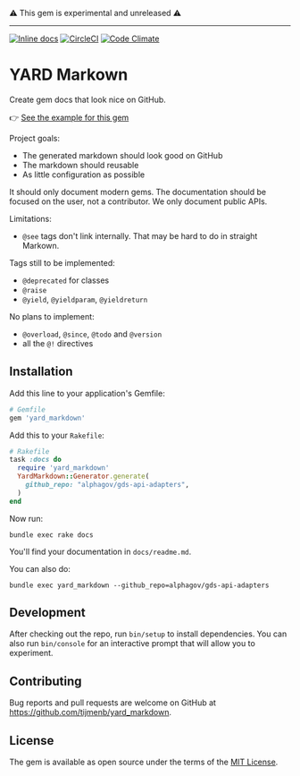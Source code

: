 ⚠️ This gem is experimental and unreleased ⚠️

---

[![Inline docs](http://inch-ci.org/github/tijmenb/yard_markdown.svg?branch=master)](http://inch-ci.org/github/tijmenb/yard_markdown)
[![CircleCI](https://circleci.com/gh/tijmenb/yard_markdown.svg?style=svg)](https://circleci.com/gh/tijmenb/yard_markdown)
[![Code Climate](https://codeclimate.com/github/tijmenb/yard_markdown/badges/gpa.svg)](https://codeclimate.com/github/tijmenb/yard_markdown)

# YARD Markown

Create gem docs that look nice on GitHub.

👉 [See the example for this gem](docs)

Project goals:

- The generated markdown should look good on GitHub
- The markdown should reusable
- As little configuration as possible

It should only document modern gems. The documentation should be focused on
the user, not a contributor. We only document public APIs.

Limitations:

- `@see` tags don't link internally. That may be hard to do in straight Markown.

Tags still to be implemented:

- `@deprecated` for classes
- `@raise`
- `@yield`, `@yieldparam`, `@yieldreturn`

No plans to implement:

- `@overload`, `@since`, `@todo` and `@version`
- all the `@!` directives

## Installation

Add this line to your application's Gemfile:

```ruby
# Gemfile
gem 'yard_markdown'
```

Add this to your `Rakefile`:

```ruby
# Rakefile
task :docs do
  require 'yard_markdown'
  YardMarkdown::Generator.generate(
    github_repo: "alphagov/gds-api-adapters",
  )
end
```

Now run:

```
bundle exec rake docs
```

You'll find your documentation in `docs/readme.md`.

You can also do:

```
bundle exec yard_markdown --github_repo=alphagov/gds-api-adapters
```

## Development

After checking out the repo, run `bin/setup` to install dependencies. You can also run `bin/console` for an interactive prompt that will allow you to experiment.

## Contributing

Bug reports and pull requests are welcome on GitHub at https://github.com/tijmenb/yard_markdown.

## License

The gem is available as open source under the terms of the [MIT License](http://opensource.org/licenses/MIT).
